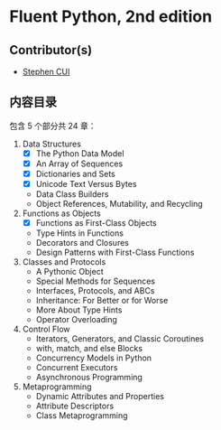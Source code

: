 # Fluent Python, 2nd edition

## Contributor(s)

- [Stephen CUI](https://github.com/JPL-JUNO)

## 内容目录

包含 5 个部分共 24 章：

1. Data Structures
   - [x] The Python Data Model
   - [x] An Array of Sequences
   - [x] Dictionaries and Sets
   - [x] Unicode Text Versus Bytes
   - Data Class Builders
   - Object References, Mutability, and Recycling
2. Functions as Objects
   - [x] Functions as First-Class Objects
   - Type Hints in Functions
   - Decorators and Closures
   - Design Patterns with First-Class Functions
3. Classes and Protocols
   - A Pythonic Object
   - Special Methods for Sequences
   - Interfaces, Protocols, and ABCs
   - Inheritance: For Better or for Worse
   - More About Type Hints
   - Operator Overloading
4. Control Flow
   - Iterators, Generators, and Classic Coroutines
   - with, match, and else Blocks
   - Concurrency Models in Python
   - Concurrent Executors
   - Asynchronous Programming
5. Metaprogramming
   - Dynamic Attributes and Properties
   - Attribute Descriptors
   - Class Metaprogramming
